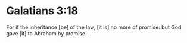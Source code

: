 # Galatians 3:18

For if the inheritance [be] of the law, [it is] no more of promise: but God gave [it] to Abraham by promise.